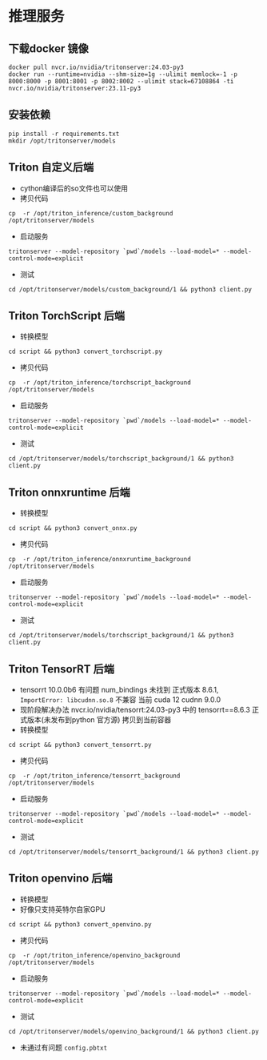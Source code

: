 # 推理服务

## 下载docker 镜像
```shell
docker pull nvcr.io/nvidia/tritonserver:24.03-py3
docker run --runtime=nvidia --shm-size=1g --ulimit memlock=-1 -p 8000:8000 -p 8001:8001 -p 8002:8002 --ulimit stack=67108864 -ti nvcr.io/nvidia/tritonserver:23.11-py3
```

## 安装依赖
```shell
pip install -r requirements.txt
mkdir /opt/tritonserver/models
```

## Triton 自定义后端
- cython编译后的so文件也可以使用
- 拷贝代码
```shell
cp  -r /opt/triton_inference/custom_background /opt/tritonserver/models
```
- 启动服务
```shell
tritonserver --model-repository `pwd`/models --load-model=* --model-control-mode=explicit
```
- 测试
```shell
cd /opt/tritonserver/models/custom_background/1 && python3 client.py
```

## Triton TorchScript 后端
- 转换模型
```shell
cd script && python3 convert_torchscript.py
```
- 拷贝代码
```shell
cp  -r /opt/triton_inference/torchscript_background /opt/tritonserver/models
```
- 启动服务
```shell
tritonserver --model-repository `pwd`/models --load-model=* --model-control-mode=explicit
```
- 测试
```shell
cd /opt/tritonserver/models/torchscript_background/1 && python3 client.py
```

## Triton onnxruntime 后端
- 转换模型
```shell
cd script && python3 convert_onnx.py
```
- 拷贝代码
```shell
cp  -r /opt/triton_inference/onnxruntime_background /opt/tritonserver/models
```
- 启动服务
```shell
tritonserver --model-repository `pwd`/models --load-model=* --model-control-mode=explicit
```
- 测试
```shell
cd /opt/tritonserver/models/torchscript_background/1 && python3 client.py
```

## Triton TensorRT 后端
- tensorrt 10.0.0b6 有问题 num_bindings 未找到  正式版本 8.6.1, `ImportError: libcudnn.so.8` 不兼容 当前 cuda 12 cudnn 9.0.0
- 现阶段解决办法 nvcr.io/nvidia/tensorrt:24.03-py3 中的 tensorrt==8.6.3 正式版本(未发布到python 官方源) 拷贝到当前容器 
- 转换模型
```shell
cd script && python3 convert_tensorrt.py
```
- 拷贝代码
```shell
cp  -r /opt/triton_inference/tensorrt_background /opt/tritonserver/models
```
- 启动服务
```shell
tritonserver --model-repository `pwd`/models --load-model=* --model-control-mode=explicit
```
- 测试
```shell
cd /opt/tritonserver/models/tensorrt_background/1 && python3 client.py
```

## Triton openvino 后端
- 转换模型
- 好像只支持英特尔自家GPU
```shell
cd script && python3 convert_openvino.py
```
- 拷贝代码
```shell
cp  -r /opt/triton_inference/openvino_background /opt/tritonserver/models
```
- 启动服务
```shell
tritonserver --model-repository `pwd`/models --load-model=* --model-control-mode=explicit
```
- 测试
```shell
cd /opt/tritonserver/models/openvino_background/1 && python3 client.py
```
- 未通过有问题 `config.pbtxt`